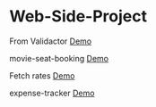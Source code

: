 # Web-Side-Project

From Validactor [Demo](https://pktseng.github.io/Web-Side-Project/mission21/index.html)

movie-seat-booking [Demo](https://pktseng.github.io/Web-Side-Project/mission22/index.html)

Fetch rates [Demo](https://pktseng.github.io/Web-Side-Project/mission23/index.html)

expense-tracker [Demo](https://pktseng.github.io/Web-Side-Project/mission24/index.html)
